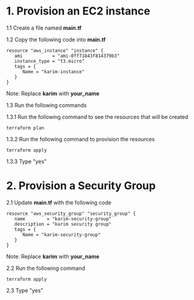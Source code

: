 # 1. Provision an EC2 instance

1.1 Create a file named **main.tf**

1.2 Copy the following code into **main.tf**
```
resource "aws_instance" "instance" {
   ami           = "ami-0ff71843f814379b3"
   instance_type = "t3.micro"
   tags = {
      Name = "karim-instance"
   }
}
```
Note: Replace **karim** with **your_name**

1.3 Run the following commands

1.3.1 Run the following command to see the resources that will be created
```
terraform plan
```

1.3.2 Run the following command to provision the resources

```
terraform apply
```

1.3.3 Type "yes"

# 2. Provision a Security Group

2.1 Update **main.tf** with the following code

```
resource "aws_security_group" "security_group" {
   name        = "karim-security-group"
   description = "karim security group"
   tags = {
      Name = "karim-security-group"
   }
}
```

Note: Replace **karim** with **your_name**

2.2 Run the following command
```
terraform apply
```

2.3 Type "yes"